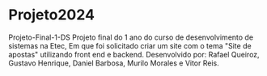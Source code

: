 # Projeto2024
Projeto-Final-1-DS  Projeto final do 1 ano do curso de desenvolvimento de sistemas na Etec, Em que foi solicitado criar um site com o tema "Site de apostas" utilizando front end e backend.  Desenvolvido por: Rafael Queiroz, Gustavo Henrique, Daniel Barbosa, Murilo Morales e Vitor Reis.
